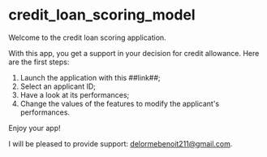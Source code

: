 # credit_loan_scoring_model

Welcome to the credit loan scoring application.

With this app, you get a support in your decision for credit allowance.
Here are the first steps:

1. Launch the application with this ##link##;
2. Select an applicant ID;
3. Have a look at its performances;
4. Change the values of the features to modify the applicant's performances.

Enjoy your app!

I will be pleased to provide support: delormebenoit211@gmail.com.
